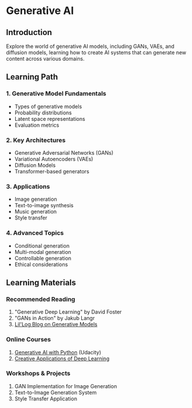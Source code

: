 # Generative AI

## Introduction
Explore the world of generative AI models, including GANs, VAEs, and diffusion models, learning how to create AI systems that can generate new content across various domains.

## Learning Path

### 1. Generative Model Fundamentals
- Types of generative models
- Probability distributions
- Latent space representations
- Evaluation metrics

### 2. Key Architectures
- Generative Adversarial Networks (GANs)
- Variational Autoencoders (VAEs)
- Diffusion Models
- Transformer-based generators

### 3. Applications
- Image generation
- Text-to-image synthesis
- Music generation
- Style transfer

### 4. Advanced Topics
- Conditional generation
- Multi-modal generation
- Controllable generation
- Ethical considerations

## Learning Materials

### Recommended Reading
1. "Generative Deep Learning" by David Foster
2. "GANs in Action" by Jakub Langr
3. [Lil'Log Blog on Generative Models](https://lilianweng.github.io/posts/2021-07-11-diffusion-models/)

### Online Courses
1. [Generative AI with Python](https://www.udacity.com/course/deep-learning-nanodegree--nd101) (Udacity)
2. [Creative Applications of Deep Learning](https://www.kadenze.com/courses/creative-applications-of-deep-learning-with-tensorflow/info)

### Workshops & Projects
1. GAN Implementation for Image Generation
2. Text-to-Image Generation System
3. Style Transfer Application
